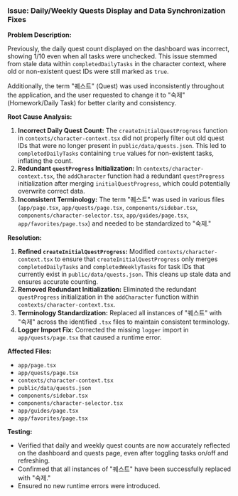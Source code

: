 ### Issue: Daily/Weekly Quests Display and Data Synchronization Fixes

**Problem Description:**

Previously, the daily quest count displayed on the dashboard was incorrect, showing 1/10 even when all tasks were unchecked. This issue stemmed from stale data within `completedDailyTasks` in the character context, where old or non-existent quest IDs were still marked as `true`.

Additionally, the term "퀘스트" (Quest) was used inconsistently throughout the application, and the user requested to change it to "숙제" (Homework/Daily Task) for better clarity and consistency.

**Root Cause Analysis:**

1.  **Incorrect Daily Quest Count:** The `createInitialQuestProgress` function in `contexts/character-context.tsx` did not properly filter out old quest IDs that were no longer present in `public/data/quests.json`. This led to `completedDailyTasks` containing `true` values for non-existent tasks, inflating the count.
2.  **Redundant `questProgress` Initialization:** In `contexts/character-context.tsx`, the `addCharacter` function had a redundant `questProgress` initialization after merging `initialQuestProgress`, which could potentially overwrite correct data.
3.  **Inconsistent Terminology:** The term "퀘스트" was used in various files (`app/page.tsx`, `app/quests/page.tsx`, `components/sidebar.tsx`, `components/character-selector.tsx`, `app/guides/page.tsx`, `app/favorites/page.tsx`) and needed to be standardized to "숙제."

**Resolution:**

1.  **Refined `createInitialQuestProgress`:** Modified `contexts/character-context.tsx` to ensure that `createInitialQuestProgress` only merges `completedDailyTasks` and `completedWeeklyTasks` for task IDs that currently exist in `public/data/quests.json`. This cleans up stale data and ensures accurate counting.
2.  **Removed Redundant Initialization:** Eliminated the redundant `questProgress` initialization in the `addCharacter` function within `contexts/character-context.tsx`.
3.  **Terminology Standardization:** Replaced all instances of "퀘스트" with "숙제" across the identified `.tsx` files to maintain consistent terminology.
4.  **Logger Import Fix:** Corrected the missing `logger` import in `app/quests/page.tsx` that caused a runtime error.

**Affected Files:**

*   `app/page.tsx`
*   `app/quests/page.tsx`
*   `contexts/character-context.tsx`
*   `public/data/quests.json`
*   `components/sidebar.tsx`
*   `components/character-selector.tsx`
*   `app/guides/page.tsx`
*   `app/favorites/page.tsx`

**Testing:**

*   Verified that daily and weekly quest counts are now accurately reflected on the dashboard and quests page, even after toggling tasks on/off and refreshing.
*   Confirmed that all instances of "퀘스트" have been successfully replaced with "숙제."
*   Ensured no new runtime errors were introduced. 